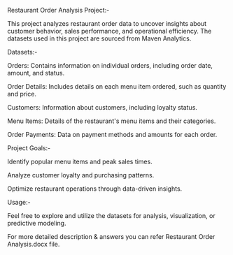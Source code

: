 Restaurant Order Analysis Project:-

This project analyzes restaurant order data to uncover insights about customer behavior, sales performance, and operational efficiency. The datasets used in this project are sourced from Maven Analytics.

Datasets:-

Orders: Contains information on individual orders, including order date, amount, and status.

Order Details: Includes details on each menu item ordered, such as quantity and price.

Customers: Information about customers, including loyalty status.

Menu Items: Details of the restaurant's menu items and their categories.

Order Payments: Data on payment methods and amounts for each order.

Project Goals:-

Identify popular menu items and peak sales times.

Analyze customer loyalty and purchasing patterns.

Optimize restaurant operations through data-driven insights.

Usage:-

Feel free to explore and utilize the datasets for analysis, visualization, or predictive modeling.

For more detailed description & answers you can refer Restaurant Order Analysis.docx file.
